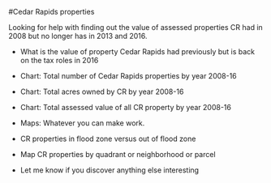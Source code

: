 #Cedar Rapids properties

Looking for help with finding out the value of assessed properties CR had in 2008 but no longer has in 2013 and 2016.

- What is the value of property Cedar Rapids had previously but is back on the tax roles in 2016

- Chart: Total number of Cedar Rapids properties by year 2008-16
- Chart: Total acres owned by CR by year 2008-16
- Chart: Total assessed value of all CR property by year 2008-16
- Maps: Whatever you can make work.
- CR properties in flood zone versus out of flood zone
- Map CR properties by quadrant or neighborhood or parcel  
- Let me know if you discover anything else interesting
